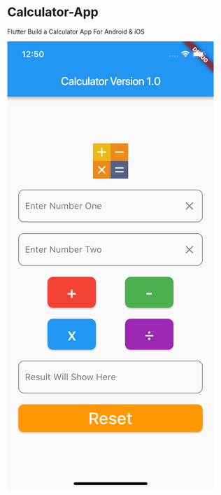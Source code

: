 # Calculator-App
Flutter Build a Calculator App For Android &amp; iOS

<img src="Screenshot-iOS.png">